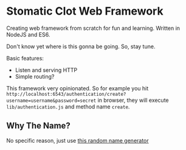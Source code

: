 # Stomatic Clot Web Framework

Creating web framework from scratch for fun and learning. Written in NodeJS and ES6.

Don't know yet where is this gonna be going. So, stay tune.

Basic features:

* Listen and serving HTTP
* Simple routing?

This framework very opinionated. So for example you hit `http://localhost:6543/authentication/create?username=username&password=secret` in browser, they will execute `lib/authentication.js` and method name `create`.

## Why The Name?

No specific reason, just use [this random name generator](http://watchout4snakes.com/wo4snakes/Random/RandomPhrase)
